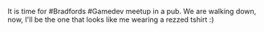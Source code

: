It is time for #Bradfords #Gamedev meetup in a pub. We are walking down, now, I'll be the one that looks like me wearing a rezzed tshirt :) 